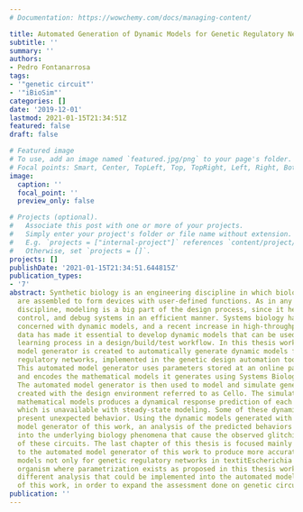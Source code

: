 ```yaml
---
# Documentation: https://wowchemy.com/docs/managing-content/

title: Automated Generation of Dynamic Models for Genetic Regulatory Networks
subtitle: ''
summary: ''
authors:
- Pedro Fontanarrosa
tags:
- '"genetic circuit"'
- '"iBioSim"'
categories: []
date: '2019-12-01'
lastmod: 2021-01-15T21:34:51Z
featured: false
draft: false

# Featured image
# To use, add an image named `featured.jpg/png` to your page's folder.
# Focal points: Smart, Center, TopLeft, Top, TopRight, Left, Right, BottomLeft, Bottom, BottomRight.
image:
  caption: ''
  focal_point: ''
  preview_only: false

# Projects (optional).
#   Associate this post with one or more of your projects.
#   Simply enter your project's folder or file name without extension.
#   E.g. `projects = ["internal-project"]` references `content/project/deep-learning/index.md`.
#   Otherwise, set `projects = []`.
projects: []
publishDate: '2021-01-15T21:34:51.644815Z'
publication_types:
- '7'
abstract: Synthetic biology is an engineering discipline in which biological  components
  are assembled to form devices with user-defined functions. As in any engineering
  discipline, modeling is a big part of the design process, since it helps to predict,
  control, and debug systems in an efficient manner. Systems biology has always been
  concerned with dynamic models, and a recent increase in high-throughput of experimental
  data has made it essential to develop dynamic models that can be used for an iterative
  learning process in a design/build/test workflow. In this thesis work, an automated
  model generator is created to automatically generate dynamic models for genetic
  regulatory networks, implemented in the genetic design automation tool, iBioSim.
  This automated model generator uses parameters stored at an online parts repository
  and encodes the mathematical models it generates using Systems Biology Markup Language.
  The automated model generator is then used to model and simulate genetic circuits
  created with the design environment referred to as Cello. The simulation of the
  mathematical models produces a dynamical response prediction of each of the circuits,
  which is unavailable with steady-state modeling. Some of these dynamical responses
  present unexpected behavior. Using the dynamic models generated with the automatic
  model generator of this work, an analysis of the predicted behaviors yielded insight
  into the underlying biology phenomena that cause the observed glitching behavior
  of these circuits. The last chapter of this thesis is focused mainly on future enhancements
  to the automated model generator of this work to produce more accurate and precise
  models not only for genetic regulatory networks in textitEscherichia coli, but any
  organism where parametrization exists as proposed in this thesis work. It also explores
  different analysis that could be implemented into the automated model generator
  of this work, in order to expand the assessment done on genetic circuits.
publication: ''
---
```

